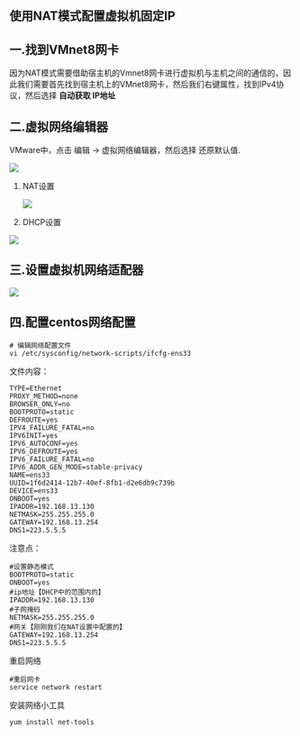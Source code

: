 ## 使用NAT模式配置虚拟机固定IP

## 一.找到VMnet8网卡

因为NAT模式需要借助宿主机的Vmnet8网卡进行虚拟机与主机之间的通信的，因此我们需要首先找到宿主机上的VMnet8网卡，然后我们右键属性，找到IPv4协议，然后选择 **自动获取 IP地址**

## 二.虚拟网络编辑器

VMware中，点击 编辑 -> 虚拟网络编辑器，然后选择 还原默认值.

![](E:\wok\文档\doc\image\os\linux\centos\cetos7_net_1.jpg)

1. NAT设置

   ![](E:\wok\文档\doc\image\os\linux\centos\cetos7_net_2.jpg)

2. DHCP设置

![](E:\wok\文档\doc\image\os\linux\centos\cetos7_net_3.jpg)

## 三.设置虚拟机网络适配器

![](E:\wok\文档\doc\image\os\linux\centos\cetos7_net_4.jpg)

## 四.配置centos网络配置

```
# 编辑网络配置文件
vi /etc/sysconfig/network-scripts/ifcfg-ens33
```

文件内容：

```
TYPE=Ethernet
PROXY_METHOD=none
BROWSER_ONLY=no
BOOTPROTO=static
DEFROUTE=yes
IPV4_FAILURE_FATAL=no
IPV6INIT=yes
IPV6_AUTOCONF=yes
IPV6_DEFROUTE=yes
IPV6_FAILURE_FATAL=no
IPV6_ADDR_GEN_MODE=stable-privacy
NAME=ens33
UUID=1f6d2414-12b7-40ef-8fb1-d2e6db9c739b
DEVICE=ens33
ONBOOT=yes
IPADDR=192.168.13.130
NETMASK=255.255.255.0
GATEWAY=192.168.13.254
DNS1=223.5.5.5
```

注意点：

```
#设置静态模式
BOOTPROTO=static
ONBOOT=yes
#ip地址【DHCP中的范围内的】
IPADDR=192.168.13.130 
#子网掩码
NETMASK=255.255.255.0
#网关【刚刚我们在NAT设置中配置的】
GATEWAY=192.168.13.254
DNS1=223.5.5.5
```

重启网络

```
#重启网卡
service network restart
```

安装网络小工具

```
yum install net-tools
```

